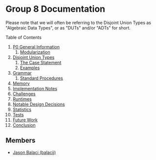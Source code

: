 # Group 8 Documentation

Please note that we will often be referring to the Disjoint Union Types as "Algebraic Data Types", or as "DUTs" and/or "ADTs" for short.

Table of Contents
1. <a href="P0.md">P0 General Information</a>
   1. <a href="MODULARIZATION.md">Modularization</a>
2. <a href="DISJOINT_UNION_TYPES.md">Disjoint Union Types</a>
   1. <a href="CASE_STATEMENT.md">The Case Statement</a>
   2. <a href="EXAMPLES.md">Examples</a>
3. <a href="GRAMMAR.md">Grammar</a>
   1. <a href="STANDARD_PROCEDURES.md">Standard Procedures</a>
4. <a href="MEMORY.md">Memory</a>
5. <a href="IMPLEMENTATION_NOTES.md">Implementation Notes</a>
6. <a href="CHALLENGES.md">Challenges</a>
7.  <a href="RUNTIMES.md">Runtimes</a>
8.  <a href="NOTABLE_DESIGN_DECISIONS.md">Notable Design Decisions</a>
9.  <a href="STATISTICS.md">Statistics</a>
10. <a href="TESTS.md">Tests</a>
11. <a href="FUTURE_WORK.md">Future Work</a>
12. <a href="CONCLUSION.md">Conclusion</a>

## Members
* [Jason Balaci (balacij)](mailto:balacij@mcmaster.ca)
